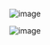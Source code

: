 ![image](https://github.com/user-attachments/assets/daa88800-ff43-422b-824d-a7e8e3aad7f5)

![image](https://github.com/user-attachments/assets/20de5c25-33b1-4cb3-a0bd-46ce6d9b6bac)

